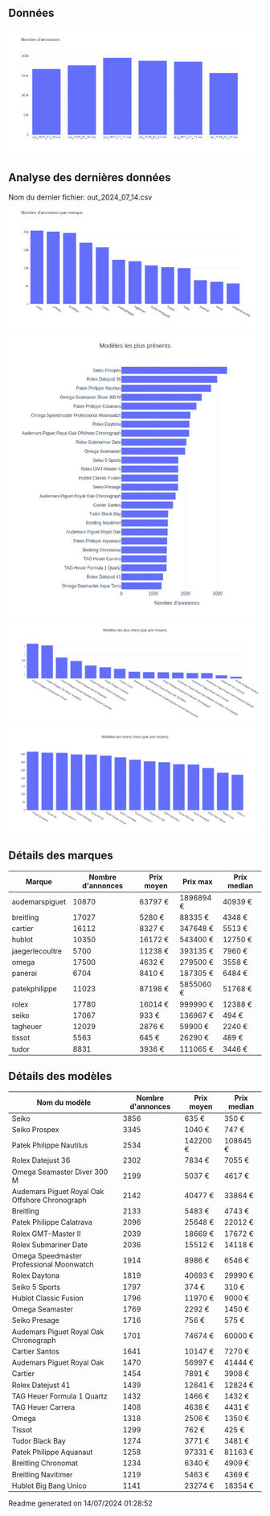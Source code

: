 
## Données
![image](./out/count_per_day.jpeg)

## Analyse des dernières données
Nom du dernier fichier: out_2024_07_14.csv
![image](./out/count_per_brand.jpeg)
![image](./out/count_per_name.jpeg)
![image](./out/avg_price_per_name_desc.jpeg)
![image](./out/avg_price_per_name_asc.jpeg)

## Détails des marques
|Marque|Nombre d'annonces|Prix moyen|Prix max|Prix median|
|------|-----------------|----------|--------|-----------|
|audemarspiguet|10870|63797 €|1896894 €|40939 €| 
|breitling|17027|5280 €|88335 €|4348 €| 
|cartier|16112|8327 €|347648 €|5513 €| 
|hublot|10350|16172 €|543400 €|12750 €| 
|jaegerlecoultre|5700|11238 €|393135 €|7960 €| 
|omega|17500|4632 €|279500 €|3558 €| 
|panerai|6704|8410 €|187305 €|6484 €| 
|patekphilippe|11023|87198 €|5855060 €|51768 €| 
|rolex|17780|16014 €|999990 €|12388 €| 
|seiko|17067|933 €|136967 €|494 €| 
|tagheuer|12029|2876 €|59900 €|2240 €| 
|tissot|5563|645 €|26290 €|489 €| 
|tudor|8831|3936 €|111065 €|3446 €| 

## Détails des modèles
Nom du modèle|Nombre d'annonces|Prix moyen|Prix median|
|-------------|-----------------|----------|-----------|
|Seiko|3856|635 €|350 €| 
|Seiko Prospex|3345|1040 €|747 €| 
|Patek Philippe Nautilus|2534|142200 €|108645 €| 
|Rolex Datejust 36|2302|7834 €|7055 €| 
|Omega Seamaster Diver 300 M|2199|5037 €|4617 €| 
|Audemars Piguet Royal Oak Offshore Chronograph|2142|40477 €|33864 €| 
|Breitling|2133|5483 €|4743 €| 
|Patek Philippe Calatrava|2096|25648 €|22012 €| 
|Rolex GMT-Master II|2039|18669 €|17672 €| 
|Rolex Submariner Date|2036|15512 €|14118 €| 
|Omega Speedmaster Professional Moonwatch|1914|8986 €|6546 €| 
|Rolex Daytona|1819|40693 €|29990 €| 
|Seiko 5 Sports|1797|374 €|310 €| 
|Hublot Classic Fusion|1796|11970 €|9000 €| 
|Omega Seamaster|1769|2292 €|1450 €| 
|Seiko Presage|1716|756 €|575 €| 
|Audemars Piguet Royal Oak Chronograph|1701|74674 €|60000 €| 
|Cartier Santos|1641|10147 €|7270 €| 
|Audemars Piguet Royal Oak|1470|56997 €|41444 €| 
|Cartier|1454|7891 €|3908 €| 
|Rolex Datejust 41|1439|12641 €|12824 €| 
|TAG Heuer Formula 1 Quartz|1432|1466 €|1432 €| 
|TAG Heuer Carrera|1408|4638 €|4431 €| 
|Omega|1318|2506 €|1350 €| 
|Tissot|1299|762 €|425 €| 
|Tudor Black Bay|1274|3771 €|3481 €| 
|Patek Philippe Aquanaut|1258|97331 €|81163 €| 
|Breitling Chronomat|1234|6340 €|4909 €| 
|Breitling Navitimer|1219|5463 €|4369 €| 
|Hublot Big Bang Unico|1141|23274 €|18354 €| 


 Readme generated on 14/07/2024 01:28:52